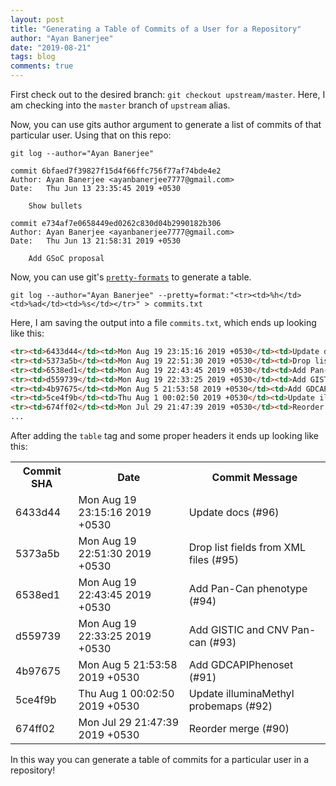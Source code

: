 ```yaml
---
layout: post
title: "Generating a Table of Commits of a User for a Repository"
author: "Ayan Banerjee"
date: "2019-08-21"
tags: blog
comments: true
---
```


First check out to the desired branch: `git checkout upstream/master`. Here,
I am checking into the `master` branch of `upstream` alias.

Now, you can use gits author argument to generate a list of commits of that
particular user. Using that on this repo:

```shell
git log --author="Ayan Banerjee"

commit 6bfaed7f39827f15d4f66ffc756f77af74bde4e2
Author: Ayan Banerjee <ayanbanerjee7777@gmail.com>
Date:   Thu Jun 13 23:35:45 2019 +0530

    Show bullets

commit e734af7e0658449ed0262c830d04b2990182b306
Author: Ayan Banerjee <ayanbanerjee7777@gmail.com>
Date:   Thu Jun 13 21:58:31 2019 +0530

    Add GSoC proposal
```

Now, you can use git's [`pretty-formats`](https://git-scm.com/docs/pretty-formats) to generate a table.

```shell
git log --author="Ayan Banerjee" --pretty=format:"<tr><td>%h</td><td>%ad</td><td>%s</td></tr>" > commits.txt
```

Here, I am saving the output into a file `commits.txt`, which ends up looking
like this:

```html
<tr><td>6433d44</td><td>Mon Aug 19 23:15:16 2019 +0530</td><td>Update docs (#96)</td></tr>
<tr><td>5373a5b</td><td>Mon Aug 19 22:51:30 2019 +0530</td><td>Drop list fields from XML files (#95)</td></tr>
<tr><td>6538ed1</td><td>Mon Aug 19 22:43:45 2019 +0530</td><td>Add Pan-Can phenotype (#94)</td></tr>
<tr><td>d559739</td><td>Mon Aug 19 22:33:25 2019 +0530</td><td>Add GISTIC and CNV Pan-can (#93)</td></tr>
<tr><td>4b97675</td><td>Mon Aug 5 21:53:58 2019 +0530</td><td>Add GDCAPIPhenoset (#91)</td></tr>
<tr><td>5ce4f9b</td><td>Thu Aug 1 00:02:50 2019 +0530</td><td>Update illuminaMethyl probemaps (#92)</td></tr>
<tr><td>674ff02</td><td>Mon Jul 29 21:47:39 2019 +0530</td><td>Reorder merge (#90)</td></tr>
...
```

After adding the `table` tag and some proper headers it ends up looking
like this:
<table>
<tr><th>Commit SHA</th><th>Date</th><th>Commit Message</th></tr>
<tr><td>6433d44</td><td>Mon Aug 19 23:15:16 2019 +0530</td><td>Update docs (#96)</td></tr>
<tr><td>5373a5b</td><td>Mon Aug 19 22:51:30 2019 +0530</td><td>Drop list fields from XML files (#95)</td></tr>
<tr><td>6538ed1</td><td>Mon Aug 19 22:43:45 2019 +0530</td><td>Add Pan-Can phenotype (#94)</td></tr>
<tr><td>d559739</td><td>Mon Aug 19 22:33:25 2019 +0530</td><td>Add GISTIC and CNV Pan-can (#93)</td></tr>
<tr><td>4b97675</td><td>Mon Aug 5 21:53:58 2019 +0530</td><td>Add GDCAPIPhenoset (#91)</td></tr>
<tr><td>5ce4f9b</td><td>Thu Aug 1 00:02:50 2019 +0530</td><td>Update illuminaMethyl probemaps (#92)</td></tr>
<tr><td>674ff02</td><td>Mon Jul 29 21:47:39 2019 +0530</td><td>Reorder merge (#90)</td></tr>
</table>

In this way you can generate a table of commits for a particular user in a
repository!
